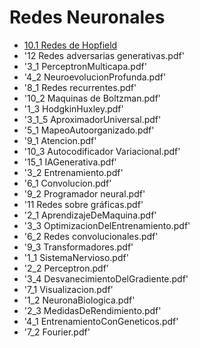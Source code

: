 # Redes Neuronales

* [10.1 Redes de Hopfield](/RN2024-II/10_1%20Redes%20de%20Hopfield.pdf)
* '12 Redes adversarias generativas.pdf'
* '3_1 PerceptronMulticapa.pdf'
* '4_2 NeuroevolucionProfunda.pdf'
* '8_1 Redes recurrentes.pdf'
* '10_2 Maquinas de Boltzman.pdf'
* '1_3 HodgkinHuxley.pdf'
* '3_1_5 AproximadorUniversal.pdf'
* '5_1 MapeoAutoorganizado.pdf'
* '9_1 Atencion.pdf'
* '10_3 Autocodificador Variacional.pdf'
* '15_1 IAGenerativa.pdf'
* '3_2 Entrenamiento.pdf'
* '6_1 Convolucion.pdf'
* '9_2 Programador neural.pdf'
* '11 Redes sobre gráficas.pdf'
* '2_1 AprendizajeDeMaquina.pdf'
* '3_3 OptimizacionDelEntrenamiento.pdf'
* '6_2 Redes convolucionales.pdf'
* '9_3 Transformadores.pdf'
* '1_1 SistemaNervioso.pdf'
* '2_2 Perceptron.pdf'
* '3_4 DesvanecimientoDelGradiente.pdf'
* '7_1 Visualizacion.pdf'
* '1_2 NeuronaBiologica.pdf'
* '2_3 MedidasDeRendimiento.pdf'
* '4_1 EntrenamientoConGeneticos.pdf'
* '7_2 Fourier.pdf'
